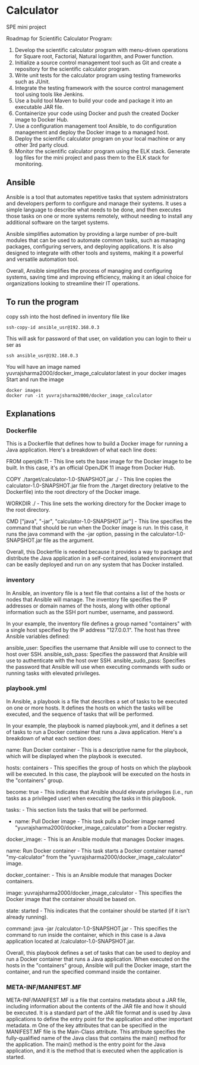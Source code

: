 # Calculator
SPE mini project

Roadmap for  Scientific Calculator Program:

1) Develop the  scientific calculator program with menu-driven operations for Square root, Factorial, Natural logarithm, and Power function.
2) Initialize a source control management tool such as Git and create a repository for the scientific calculator program.
3) Write unit tests for the calculator program using testing frameworks such as JUnit.
4) Integrate the testing framework with the source control management tool using tools like Jenkins.
5) Use a build tool Maven to build your code and package it into an executable JAR file.
6) Containerize your code using Docker and push the created Docker image to Docker Hub.
7) Use a configuration management tool Ansible, to do configuration management and deploy the Docker image to a managed host.
8) Deploy the scientific calculator program on your local machine or any other 3rd party cloud.
9) Monitor the scientific calculator program using the ELK stack. Generate log files for the mini project and pass them to the ELK stack for monitoring.

## Ansible 
Ansible is a tool that automates repetitive tasks that system administrators and developers perform to configure and manage their systems. It uses a simple language to describe what needs to be done, and then executes those tasks on one or more systems remotely, without needing to install any additional software on the target systems.

Ansible simplifies automation by providing a large number of pre-built modules that can be used to automate common tasks, such as managing packages, configuring servers, and deploying applications. It is also designed to integrate with other tools and systems, making it a powerful and versatile automation tool.

Overall, Ansible simplifies the process of managing and configuring systems, saving time and improving efficiency, making it an ideal choice for organizations looking to streamline their IT operations.


## To run the program
copy ssh into the host defined in inventory file like
```
ssh-copy-id ansible_usr@192.168.0.3
```
This will ask for password of that user, on validation you can login to their u ser as 
```
ssh ansible_usr@192.168.0.3
```

You will have an image named yuvrajsharma2000/docker_image_calculator:latest in your docker images
Start and run the image
```
docker images
docker run -it yuvrajsharma2000/docker_image_calculator
```

## Explanations 
### Dockerfile
This is a Dockerfile that defines how to build a Docker image for running a Java application. Here's a breakdown of what each line does:

FROM openjdk:11 - This line sets the base image for the Docker image to be built. In this case, it's an official OpenJDK 11 image from Docker Hub.

COPY ./target/calculator-1.0-SNAPSHOT.jar ./ - This line copies the calculator-1.0-SNAPSHOT.jar file from the ./target directory (relative to the Dockerfile) into the root directory of the Docker image.

WORKDIR ./ - This line sets the working directory for the Docker image to the root directory.

CMD ["java", "-jar", "calculator-1.0-SNAPSHOT.jar"] - This line specifies the command that should be run when the Docker image is run. In this case, it runs the java command with the -jar option, passing in the calculator-1.0-SNAPSHOT.jar file as the argument.

Overall, this Dockerfile is needed because it provides a way to package and distribute the Java application in a self-contained, isolated environment that can be easily deployed and run on any system that has Docker installed.

### inventory
In Ansible, an inventory file is a text file that contains a list of the hosts or nodes that Ansible will manage. The inventory file specifies the IP addresses or domain names of the hosts, along with other optional information such as the SSH port number, username, and password.

In your example, the inventory file defines a group named "containers" with a single host specified by the IP address "127.0.0.1". The host has three Ansible variables defined:

ansible_user: Specifies the username that Ansible will use to connect to the host over SSH.
ansible_ssh_pass: Specifies the password that Ansible will use to authenticate with the host over SSH.
ansible_sudo_pass: Specifies the password that Ansible will use when executing commands with sudo or running tasks with elevated privileges.

### playbook.yml
In Ansible, a playbook is a file that describes a set of tasks to be executed on one or more hosts. It defines the hosts on which the tasks will be executed, and the sequence of tasks that will be performed.

In your example, the playbook is named playbook.yml, and it defines a set of tasks to run a Docker container that runs a Java application. Here's a breakdown of what each section does:

name: Run Docker container - This is a descriptive name for the playbook, which will be displayed when the playbook is executed.

hosts: containers - This specifies the group of hosts on which the playbook will be executed. In this case, the playbook will be executed on the hosts in the "containers" group.

become: true - This indicates that Ansible should elevate privileges (i.e., run tasks as a privileged user) when executing the tasks in this playbook.

tasks: - This section lists the tasks that will be performed.

- name: Pull Docker image - This task pulls a Docker image named "yuvrajsharma2000/docker_image_calculator" from a Docker registry.

docker_image: - This is an Ansible module that manages Docker images.

name: Run Docker container - This task starts a Docker container named "my-calculator" from the "yuvrajsharma2000/docker_image_calculator" image.

docker_container: - This is an Ansible module that manages Docker containers.

image: yuvrajsharma2000/docker_image_calculator - This specifies the Docker image that the container should be based on.

state: started - This indicates that the container should be started (if it isn't already running).

command: java -jar /calculator-1.0-SNAPSHOT.jar - This specifies the command to run inside the container, which in this case is a Java application located at /calculator-1.0-SNAPSHOT.jar.

Overall, this playbook defines a set of tasks that can be used to deploy and run a Docker container that runs a Java application. When executed on the hosts in the "containers" group, Ansible will pull the Docker image, start the container, and run the specified command inside the container.

### META-INF/MANIFEST.MF
META-INF/MANIFEST.MF is a file that contains metadata about a JAR file, including information about the contents of the JAR file and how it should be executed. It is a standard part of the JAR file format and is used by Java applications to define the entry point for the application and other important metadata.
m
One of the key attributes that can be specified in the MANIFEST.MF file is the Main-Class attribute. This attribute specifies the fully-qualified name of the Java class that contains the main() method for the application. The main() method is the entry point for the Java application, and it is the method that is executed when the application is started.
